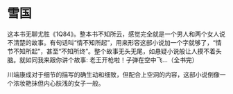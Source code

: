 # 雪国

这本书无聊尤胜《1Q84》。整本书不知所云，感觉完全就是一个男人和两个女人说不清楚的故事。有句话叫“情不知所起”，用来形容这部小说加一个字就够了，“情节不知所起”，甚至“不知所终”。整个故事无头无尾，如悬疑小说般让人摸不着头脑。就如同我来跟你讲个故事: 老王开枪啦！子弹在空中飞...（全书完）

川端康成对于细节的描写的确生动和细致，但配合上空洞的内容，这部小说倒像一个浓妆艳抹但内心肤浅的女子一般。